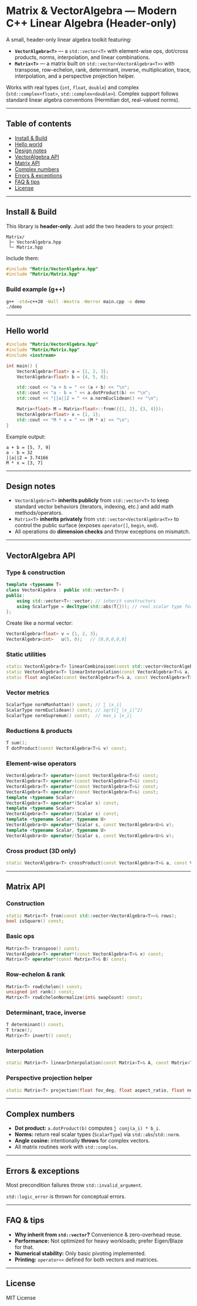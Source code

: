 # Matrix & VectorAlgebra — Modern C++ Linear Algebra (Header-only)

A small, header-only linear algebra toolkit featuring:

- **`VectorAlgebra<T>`** — a `std::vector<T>` with element-wise ops, dot/cross products, norms, interpolation, and linear combinations.
- **`Matrix<T>`** — a matrix built on `std::vector<VectorAlgebra<T>>` with transpose, row-echelon, rank, determinant, inverse, multiplication, trace, interpolation, and a perspective projection helper.

Works with real types (`int`, `float`, `double`) and complex (`std::complex<float>`, `std::complex<double>`). Complex support follows standard linear algebra conventions (Hermitian dot, real-valued norms).

---

## Table of contents
- [Install & Build](#install--build)
- [Hello world](#hello-world)
- [Design notes](#design-notes)
- [VectorAlgebra API](#vectoralgebra-api)
- [Matrix API](#matrix-api)
- [Complex numbers](#complex-numbers)
- [Errors & exceptions](#errors--exceptions)
- [FAQ & tips](#faq--tips)
- [License](#license)

---

## Install & Build

This library is **header-only**. Just add the two headers to your project:

```
Matrix/
 ├─ VectorAlgebra.hpp
 └─ Matrix.hpp
```

Include them:

```cpp
#include "Matrix/VectorAlgebra.hpp"
#include "Matrix/Matrix.hpp"
```

### Build example (g++)
```bash
g++ -std=c++20 -Wall -Wextra -Werror main.cpp -o demo
./demo
```

---

## Hello world

```cpp
#include "Matrix/VectorAlgebra.hpp"
#include "Matrix/Matrix.hpp"
#include <iostream>

int main() {
    VectorAlgebra<float> a = {1, 2, 3};
    VectorAlgebra<float> b = {4, 5, 6};

    std::cout << "a + b = " << (a + b) << "\n";
    std::cout << "a · b = " << a.dotProduct(b) << "\n";
    std::cout << "||a||2 = " << a.normEuclidean() << "\n";

    Matrix<float> M = Matrix<float>::from({{1, 2}, {3, 4}});
    VectorAlgebra<float> x = {1, 1};
    std::cout << "M * x = " << (M * x) << "\n";
}
```

Example output:
```
a + b = [5, 7, 9]
a · b = 32
||a||2 = 3.74166
M * x = [3, 7]
```

---

## Design notes

- `VectorAlgebra<T>` **inherits publicly** from `std::vector<T>` to keep standard vector behaviors (iterators, indexing, etc.) and add math methods/operators.
- `Matrix<T>` **inherits privately** from `std::vector<VectorAlgebra<T>>` to control the public surface (exposes `operator[]`, `begin`, `end`).
- All operations do **dimension checks** and throw exceptions on mismatch.

---

## VectorAlgebra API

### Type & construction
```cpp
template <typename T>
class VectorAlgebra : public std::vector<T> {
public:
    using std::vector<T>::vector; // inherit constructors
    using ScalarType = decltype(std::abs(T{})); // real scalar type for norms
};
```

Create like a normal vector:
```cpp
VectorAlgebra<float> v = {1, 2, 3};
VectorAlgebra<int>   u(5, 0);   // [0,0,0,0,0]
```

### Static utilities
```cpp
static VectorAlgebra<T> linearCombinaison(const std::vector<VectorAlgebra<T>>& vects, const VectorAlgebra<T>& coef);
static VectorAlgebra<T> linearInterpolation(const VectorAlgebra<T>& a, const VectorAlgebra<T>& b, float ratio);
static float angleCos(const VectorAlgebra<T>& a, const VectorAlgebra<T>& b);
```

### Vector metrics
```cpp
ScalarType normManhattan() const; // ∑ |x_i|
ScalarType normEuclidean() const; // sqrt(∑ |x_i|^2)
ScalarType normSupremum() const;  // max_i |x_i|
```

### Reductions & products
```cpp
T sum();
T dotProduct(const VectorAlgebra<T>& v) const;
```

### Element-wise operators
```cpp
VectorAlgebra<T> operator+(const VectorAlgebra<T>&) const;
VectorAlgebra<T> operator-(const VectorAlgebra<T>&) const;
VectorAlgebra<T> operator*(const VectorAlgebra<T>&) const;
VectorAlgebra<T> operator/(const VectorAlgebra<T>&) const;
template <typename Scalar>
VectorAlgebra<T> operator*(Scalar s) const;
template <typename Scalar>
VectorAlgebra<T> operator/(Scalar s) const;
template <typename Scalar, typename U>
VectorAlgebra<U> operator*(Scalar s, const VectorAlgebra<U>& v);
template <typename Scalar, typename U>
VectorAlgebra<U> operator/(Scalar s, const VectorAlgebra<U>& v);
```

### Cross product (3D only)
```cpp
static VectorAlgebra<T> crossProduct(const VectorAlgebra<T>& a, const VectorAlgebra<T>& b);
```

---

## Matrix API

### Construction
```cpp
static Matrix<T> from(const std::vector<VectorAlgebra<T>>& rows);
bool isSquare() const;
```

### Basic ops
```cpp
Matrix<T> transpose() const;
VectorAlgebra<T> operator*(const VectorAlgebra<T>& x) const;
Matrix<T> operator*(const Matrix<T>& B) const;
```

### Row-echelon & rank
```cpp
Matrix<T> rowEchelon() const;
unsigned int rank() const;
Matrix<T> rowEchelonNormalize(int& swapCount) const;
```

### Determinant, trace, inverse
```cpp
T determinant() const;
T trace();
Matrix<T> invert() const;
```

### Interpolation
```cpp
static Matrix<T> linearInterpolation(const Matrix<T>& A, const Matrix<T>& B, float ratio);
```

### Perspective projection helper
```cpp
static Matrix<T> projection(float fov_deg, float aspect_ratio, float near_plane, float far_plane);
```

---

## Complex numbers

- **Dot product:** `a.dotProduct(b)` computes `∑ conj(a_i) * b_i`.
- **Norms:** return real scalar types (`ScalarType`) via `std::abs`/`std::norm`.
- **Angle cosine:** intentionally **throws** for complex vectors.
- All matrix routines work with `std::complex`.

---

## Errors & exceptions

Most precondition failures throw `std::invalid_argument`.

`std::logic_error` is thrown for conceptual errors.

---

## FAQ & tips

- **Why inherit from `std::vector`?** Convenience & zero-overhead reuse.
- **Performance:** Not optimized for heavy workloads; prefer Eigen/Blaze for that.
- **Numerical stability:** Only basic pivoting implemented.
- **Printing:** `operator<<` defined for both vectors and matrices.

---

## License

MIT License